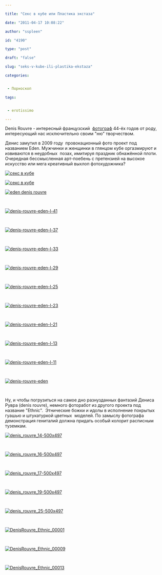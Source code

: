 ```yaml
---

title: "Секс в кубе или Пластика экстаза"

date: "2011-04-17 10:08:22"

author: "sspleen"

id: "4190"

type: "post"

draft: "false"

slug: "seks-v-kube-ili-plastika-ekstaza"

categories:


 - Порноскоп

tags:


 - erotissimo

---
```

Denis Rouvre - интересный французский  [фотограф](http://www.rouvre.com/) 44-ёх годов от роду, интересующий нас исключительно своим "ню" творчеством.  
  
Денис замутил в 2009 году  провокационный фото проект под названием Eden. Мужчинки и женщинки в глянцом кубе оргазмируют и извиваются в неудобных  позах, имитируя праздник обнажённой плоти. Очередная бессмысленная арт-поебень с претензией на высокое искусство или мега креативный выхлоп фотохудожника?  
  
[![секс в кубе](/uploads/2012/09/denisrouvre14-500x500.jpg "denisrouvre_erotic_photo")](/2011/04/seks-v-kube-ili-plastika-ekstaza/denisrouvre14-500x500/)  
  
[![секс в кубе](/uploads/2012/09/denisrouvre24-500x500.jpg "denisrouvre_eroticart")](/2011/04/seks-v-kube-ili-plastika-ekstaza/denisrouvre24-500x500/)  
  
[![](/uploads/2012/09/eden-denis-rouvre.jpg "eden denis rouvre")](/2011/04/seks-v-kube-ili-plastika-ekstaza/eden-denis-rouvre/)  
  
   
  
[![](/uploads/2012/09/denis-rouvre-eden-l-41.jpeg "denis-rouvre-eden-l-41")](/2011/04/seks-v-kube-ili-plastika-ekstaza/denis-rouvre-eden-l-41/)  
  
   
  
[![](/uploads/2012/09/denis-rouvre-eden-l-37.jpeg "denis-rouvre-eden-l-37")](/2011/04/seks-v-kube-ili-plastika-ekstaza/denis-rouvre-eden-l-37/)  
  
   
  
[![](/uploads/2012/09/denis-rouvre-eden-l-33.jpeg "denis-rouvre-eden-l-33")](/2011/04/seks-v-kube-ili-plastika-ekstaza/denis-rouvre-eden-l-33/)  
  
   
  
[![](/uploads/2012/09/denis-rouvre-eden-l-29.jpeg "denis-rouvre-eden-l-29")](/2011/04/seks-v-kube-ili-plastika-ekstaza/denis-rouvre-eden-l-29/)  
  
   
  
[![](/uploads/2012/09/denis-rouvre-eden-l-25.jpeg "denis-rouvre-eden-l-25")](/2011/04/seks-v-kube-ili-plastika-ekstaza/denis-rouvre-eden-l-25/)  
  
   
  
[![](/uploads/2012/09/denis-rouvre-eden-l-23.jpeg "denis-rouvre-eden-l-23")](/2011/04/seks-v-kube-ili-plastika-ekstaza/denis-rouvre-eden-l-23/)  
  
   
  
[![](/uploads/2012/09/denis-rouvre-eden-l-21.jpeg "denis-rouvre-eden-l-21")](/2011/04/seks-v-kube-ili-plastika-ekstaza/denis-rouvre-eden-l-21/)  
  
   
  
[![](/uploads/2012/09/denis-rouvre-eden-l-13.jpeg "denis-rouvre-eden-l-13")](/2011/04/seks-v-kube-ili-plastika-ekstaza/denis-rouvre-eden-l-13/)  
  
   
  
[![](/uploads/2012/09/denis-rouvre-eden-l-11.jpeg "denis-rouvre-eden-l-11")](/2011/04/seks-v-kube-ili-plastika-ekstaza/denis-rouvre-eden-l-11/)  
  
   
  
[![](/uploads/2012/09/denis-rouvre-eden.jpeg "denis-rouvre-eden")](/2011/04/seks-v-kube-ili-plastika-ekstaza/denis-rouvre-eden/)  
  
   
  
Ну, и чтобы погрузиться на самое дно разнузданных фантазий Дениса Рувра (denis rouvre), немного фоторабот из другого проекта под название "Ethnic".  Этнические божки и идолы в исполнение покрытых гуашью и штукатуркой цветных  моделей. По замыслу фотографа демонстрация гениталий должна придать особый колорит расписным туземкам.  
  
[![](/uploads/2012/09/denis_rouvre_14-500x497.jpg "denis_rouvre_14-500x497")](/2011/04/seks-v-kube-ili-plastika-ekstaza/denis_rouvre_14-500x497/)  
  
   
  
[![](/uploads/2012/09/denis_rouvre_16-500x497.jpg "denis_rouvre_16-500x497")](/2011/04/seks-v-kube-ili-plastika-ekstaza/denis_rouvre_16-500x497/)  
  
   
  
[![](/uploads/2012/09/denis_rouvre_17-500x497.jpg "denis_rouvre_17-500x497")](/2011/04/seks-v-kube-ili-plastika-ekstaza/denis_rouvre_17-500x497/)  
  
   
  
[![](/uploads/2012/09/denis_rouvre_19-500x497.jpg "denis_rouvre_19-500x497")](/2011/04/seks-v-kube-ili-plastika-ekstaza/denis_rouvre_19-500x497/)  
  
   
  
[![](/uploads/2012/09/denis_rouvre_25-500x497.jpg "denis_rouvre_25-500x497")](/2011/04/seks-v-kube-ili-plastika-ekstaza/denis_rouvre_25-500x497/)  
  
   
  
[![](/uploads/2012/09/DenisRouvre_Ethnic_00001.jpg "DenisRouvre_Ethnic_00001")](/2011/04/seks-v-kube-ili-plastika-ekstaza/denisrouvre_ethnic_00001/)  
  
   
  
[![](/uploads/2012/09/DenisRouvre_Ethnic_00009.jpg "DenisRouvre_Ethnic_00009")](/2011/04/seks-v-kube-ili-plastika-ekstaza/denisrouvre_ethnic_00009/)  
  
   
  
[![](/uploads/2012/09/DenisRouvre_Ethnic_00013.jpg "DenisRouvre_Ethnic_00013")](/2011/04/seks-v-kube-ili-plastika-ekstaza/denisrouvre_ethnic_00013/)